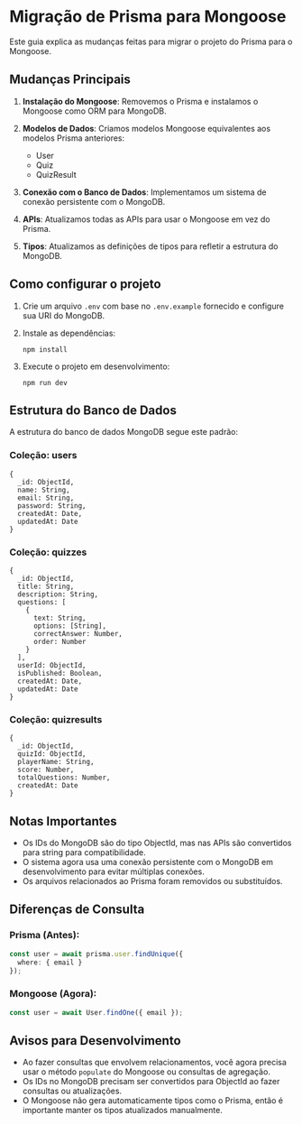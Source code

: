 # Migração de Prisma para Mongoose

Este guia explica as mudanças feitas para migrar o projeto do Prisma para o Mongoose.

## Mudanças Principais

1. **Instalação do Mongoose**: Removemos o Prisma e instalamos o Mongoose como ORM para MongoDB.

2. **Modelos de Dados**: Criamos modelos Mongoose equivalentes aos modelos Prisma anteriores:
   - User
   - Quiz
   - QuizResult

3. **Conexão com o Banco de Dados**: Implementamos um sistema de conexão persistente com o MongoDB.

4. **APIs**: Atualizamos todas as APIs para usar o Mongoose em vez do Prisma.

5. **Tipos**: Atualizamos as definições de tipos para refletir a estrutura do MongoDB.

## Como configurar o projeto

1. Crie um arquivo `.env` com base no `.env.example` fornecido e configure sua URI do MongoDB.

2. Instale as dependências:
   ```
   npm install
   ```

3. Execute o projeto em desenvolvimento:
   ```
   npm run dev
   ```

## Estrutura do Banco de Dados

A estrutura do banco de dados MongoDB segue este padrão:

### Coleção: users
```
{
  _id: ObjectId,
  name: String,
  email: String,
  password: String,
  createdAt: Date,
  updatedAt: Date
}
```

### Coleção: quizzes
```
{
  _id: ObjectId,
  title: String,
  description: String,
  questions: [
    {
      text: String,
      options: [String],
      correctAnswer: Number,
      order: Number
    }
  ],
  userId: ObjectId,
  isPublished: Boolean,
  createdAt: Date,
  updatedAt: Date
}
```

### Coleção: quizresults
```
{
  _id: ObjectId,
  quizId: ObjectId,
  playerName: String,
  score: Number,
  totalQuestions: Number,
  createdAt: Date
}
```

## Notas Importantes

- Os IDs do MongoDB são do tipo ObjectId, mas nas APIs são convertidos para string para compatibilidade.
- O sistema agora usa uma conexão persistente com o MongoDB em desenvolvimento para evitar múltiplas conexões.
- Os arquivos relacionados ao Prisma foram removidos ou substituídos.

## Diferenças de Consulta

### Prisma (Antes):
```typescript
const user = await prisma.user.findUnique({
  where: { email }
});
```

### Mongoose (Agora):
```typescript
const user = await User.findOne({ email });
```

## Avisos para Desenvolvimento

- Ao fazer consultas que envolvem relacionamentos, você agora precisa usar o método `populate` do Mongoose ou consultas de agregação.
- Os IDs no MongoDB precisam ser convertidos para ObjectId ao fazer consultas ou atualizações.
- O Mongoose não gera automaticamente tipos como o Prisma, então é importante manter os tipos atualizados manualmente.